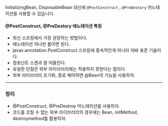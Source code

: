 

InitializingBean, DisposableBean 대신에
`@PostConstruct` , `@PreDestory` 어노테이션을 사용할 수 있습니다.

#### @PostConstruct, @PreDestory 애노테이션 특징

- 최신 스프링에서 가장 권장하는 방법이다.
- 애노테이션 하나만 붙이면 된다.
- javax.annotation.PostConstruct 스프링에 종속적인게 아니라 자바 표준 기술이다.
- 컴포넌트 스캔과 잘 어울린다.
- 유일한 단점은 외부 라이브러리에는 적용하지 못한다는 점이다.
- 외부 라이브러리 초기화, 종료 해야하면 @Bean의 기능을 사용하자.

---

### 정리

- @PostConstruct, @PreDestroy 어노테이션을 사용하자.
- 코드를 코칠 수 없는 외부 라이브러리의 경우에는 Bean, initMethod, destroymethod를 활용하자.
